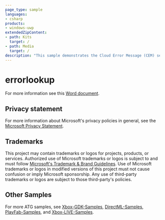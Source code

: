 ```yaml
---
page_type: sample
languages:
- csharp
products:
- windows-uwp
extendedZipContent:
- path: Kits
  target: /
- path: Media
  target: /
description: "This sample demonstrates the Cloud Error Message (CEM) service. The service allows a game or app to query the system for a user friendly messages for a given error code."
---
```


# errorlookup

For more information see this [Word document](https://github.com/microsoft/Xbox-ATG-Samples/blob/main/UWPSamples/Tools/errorlookup/README.docx).

## Privacy statement

For more information about Microsoft's privacy policies in general, see the [Microsoft Privacy Statement](https://privacy.microsoft.com/privacystatement/).

## Trademarks

This project may contain trademarks or logos for projects, products, or services. Authorized use of Microsoft trademarks or logos is subject to and must follow [Microsoft's Trademark & Brand Guidelines](https://www.microsoft.com/en-us/legal/intellectualproperty/trademarks/usage/general). Use of Microsoft trademarks or logos in modified versions of this project must not cause confusion or imply Microsoft sponsorship. Any use of third-party trademarks or logos are subject to those third-party's policies.

## Other Samples

For more ATG samples, see [Xbox-GDK-Samples](https://github.com/microsoft/Xbox-GDK-Samples/), [DirectML-Samples](https://github.com/microsoft/DirectML-Samples), [PlayFab-Samples](https://github.com/PlayFab/PlayFab-Samples), and [Xbox-LIVE-Samples](https://github.com/microsoft/xbox-live-samples).
